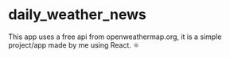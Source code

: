 # daily_weather_news
This app uses a free api from openweathermap.org, it is a simple project/app made by me using React. ⚛️ 
